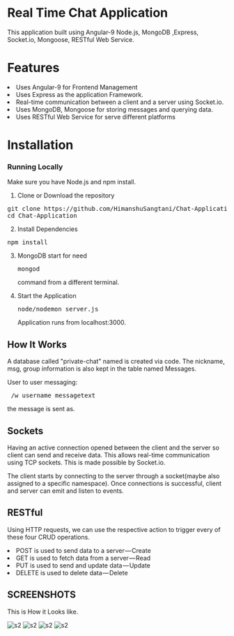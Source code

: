 # Real Time Chat Application

This application built using Angular-9 Node.js, MongoDB ,Express, Socket.io, Mongoose, RESTful Web Service.

# Features

  <li>Uses Angular-9 for Frontend Management </li>
  <li>Uses Express as the application Framework.</li> 
  <li>Real-time communication between a client and a server using Socket.io.</li>
  <li>Uses MongoDB, Mongoose  for storing messages and querying data.</li>
  <li>Uses RESTful Web Service for serve different platforms</li> 
   
# Installation

### Running Locally

Make sure you have Node.js and npm install.

1. Clone or Download the repository
<pre>git clone https://github.com/HimanshuSangtani/Chat-Application.git
cd Chat-Application</pre>
2. Install Dependencies
<pre>npm install</pre>
3. MongoDB start for need <pre>mongod</pre>command from a different terminal.

4. Start the Application
      <pre>node/nodemon server.js</pre>
   Application runs from localhost:3000.

## How It Works

A database called "private-chat" named is created via code.
The nickname, msg, group information is also kept in the table named Messages.

User to user messaging:

   <pre> /w username messagetext</pre> the message is sent as.

## Sockets

Having an active connection opened between the client and the server so client can send and receive data. This allows real-time communication using TCP sockets. This is made possible by Socket.io.

The client starts by connecting to the server through a socket(maybe also assigned to a specific namespace). Once connections is successful, client and server can emit and listen to events.

## RESTful

Using HTTP requests, we can use the respective action to trigger every of these four CRUD operations.  
 <li>POST is used to send data to a server — Create</li>
<li>GET is used to fetch data from a server — Read</li>
<li>PUT is used to send and update data — Update</li>
<li>DELETE is used to delete data — Delete </li>

## SCREENSHOTS

This is How it Looks like.


![s2](https://user-images.githubusercontent.com/55733010/93244085-cb8f0100-f7a6-11ea-8b05-493751da6701.png)
![s2](https://user-images.githubusercontent.com/55733010/93244218-02fdad80-f7a7-11ea-8e84-f982fa9e24e5.png)
![s2](https://user-images.githubusercontent.com/55733010/93244303-24f73000-f7a7-11ea-8302-a32d31d2d21b.png)
![s2](https://user-images.githubusercontent.com/55733010/93244362-3dffe100-f7a7-11ea-874a-39eae7307162.png)
